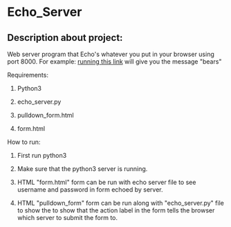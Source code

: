 # Echo_Server
## Description about project: 

Web server program that Echo's whatever you put in your browser using port 8000. 
For example: [running this link](localhost:8000/bears) will give you the message "bears"

Requirements: 

1. Python3

2. echo_server.py

3. pulldown_form.html

4. form.html    

How to run: 

1. First run python3

2. Make sure that the python3 server is running. 

3. HTML "form.html" form can be run with echo server file to see username
   and password in form echoed by server.

4. HTML "pulldown_form" form can be run along with "echo_server.py" file to show the 
   to show that the action label in the form tells the browser which server to submit the form to.  

 